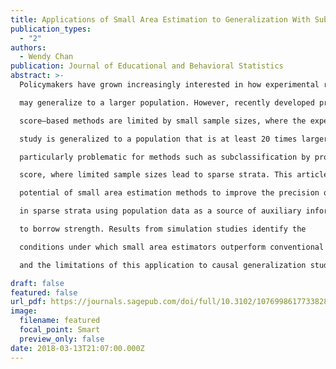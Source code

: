 ```yaml
---
title: Applications of Small Area Estimation to Generalization With Subclassification by Propensity Scores
publication_types:
  - "2"
authors:
  - Wendy Chan
publication: Journal of Educational and Behavioral Statistics
abstract: >-
  Policymakers have grown increasingly interested in how experimental results

  may generalize to a larger population. However, recently developed propensity

  score–based methods are limited by small sample sizes, where the experimental

  study is generalized to a population that is at least 20 times larger. This is

  particularly problematic for methods such as subclassification by propensity

  score, where limited sample sizes lead to sparse strata. This article explores the

  potential of small area estimation methods to improve the precision of estimators

  in sparse strata using population data as a source of auxiliary information

  to borrow strength. Results from simulation studies identify the

  conditions under which small area estimators outperform conventional estimators

  and the limitations of this application to causal generalization studies.

draft: false
featured: false
url_pdf: https://journals.sagepub.com/doi/full/10.3102/1076998617733828
image:
  filename: featured
  focal_point: Smart
  preview_only: false
date: 2018-03-13T21:07:00.000Z
---
```

